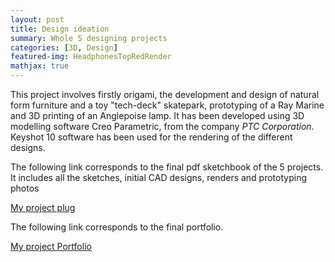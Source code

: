 ```yaml
---
layout: post
title: Design ideation
summary: Whole 5 designing projects
categories: [3D, Design]
featured-img: HeadphonesTopRedRender
mathjax: true
---
```


This project involves firstly origami, the development and design of natural form furniture and a toy "tech-deck" skatepark, prototyping of a Ray Marine and 3D printing of an Anglepoise lamp. It has been developed using 3D modelling software Creo Parametric, from the company *PTC Corporation*. Keyshot 10 software has been used for the rendering of the different designs.



The following link corresponds to the final pdf sketchbook of the 5 projects. It includes all the sketches, initial CAD designs, renders and prototyping photos



[My project plug](https://jaimeechevarria.github.io/SmartMaterials.pdf)


The following link corresponds to the final portfolio.


[My project Portfolio](https://jaimeechevarria.github.io/PORTFOLIO.pdf)
